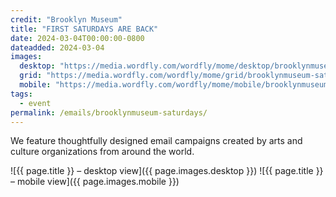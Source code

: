 ```yaml
---
credit: "Brooklyn Museum"
title: "FIRST SATURDAYS ARE BACK"
date: 2024-03-04T00:00:00-0800
dateadded: 2024-03-04
images:
  desktop: "https://media.wordfly.com/wordfly/mome/desktop/brooklynmuseum-saturdays.jpg"
  grid: "https://media.wordfly.com/wordfly/mome/grid/brooklynmuseum-saturdays.jpg"
  mobile: "https://media.wordfly.com/wordfly/mome/mobile/brooklynmuseum-saturdays.jpg"
tags:
  - event
permalink: /emails/brooklynmuseum-saturdays/
---
```

We feature thoughtfully designed email campaigns created by arts and culture organizations from around the world.

![{{ page.title }} – desktop view]({{ page.images.desktop }})
![{{ page.title }} – mobile view]({{ page.images.mobile }})
